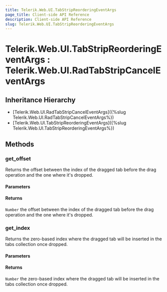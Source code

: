 ```yaml
---
title: Telerik.Web.UI.TabStripReorderingEventArgs
page_title: Client-side API Reference
description: Client-side API Reference
slug: Telerik.Web.UI.TabStripReorderingEventArgs
---
```


# Telerik.Web.UI.TabStripReorderingEventArgs : Telerik.Web.UI.RadTabStripCancelEventArgs

## Inheritance Hierarchy

* [Telerik.Web.UI.RadTabStripCancelEventArgs]({%slug Telerik.Web.UI.RadTabStripCancelEventArgs%})
* [Telerik.Web.UI.TabStripReorderingEventArgs]({%slug Telerik.Web.UI.TabStripReorderingEventArgs%})

## Methods


###  get_offset

Returns the offset between the index of the dragged tab before the drag operation and the one where it's dropped. 

#### Parameters

#### Returns

`Number` the offset between the index of the dragged tab before the drag operation and the one where it's dropped.

###  get_index

Returns the zero-based index where the dragged tab will be inserted in the tabs collection once dropped. 

#### Parameters

#### Returns

`Number` the zero-based index where the dragged tab will be inserted in the tabs collection once dropped. 




